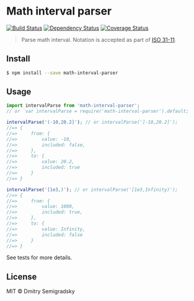 # Math interval parser
[![Build Status](https://travis-ci.org/Semigradsky/math-interval-parser.svg)](https://travis-ci.org/Semigradsky/math-interval-parser) [![Dependency Status](https://david-dm.org/Semigradsky/math-interval-parser.svg)](https://david-dm.org/Semigradsky/math-interval-parser) [![Coverage Status](https://coveralls.io/repos/Semigradsky/math-interval-parser/badge.svg)](https://coveralls.io/r/Semigradsky/math-interval-parser)

> Parse math interval. Notation is accepted as part of [ISO 31-11](http://en.wikipedia.org/wiki/ISO_31-11).


## Install

```sh
$ npm install --save math-interval-parser
```


## Usage

```js
import intervalParse from 'math-interval-parser';
// or `var intervalParse = require('math-interval-parser').default;

intervalParse('(-10,20.2]'); // or intervalParse(']-10,20.2]');
//=> {
//=>     from: {
//=>         value: -10,
//=>         included: false,
//=>     },
//=>     to: {
//=>         value: 20.2,
//=>         included: true
//=>     }
//=> }

intervalParse('[1e3,)'); // or intervalParse('[1e3,Infinity)');
//=> {
//=>     from: {
//=>         value: 1000,
//=>         included: true,
//=>     },
//=>     to: {
//=>         value: Infinity,
//=>         included: false
//=>     }
//=> }
```

See tests for more details.


## License

MIT © Dmitry Semigradsky
